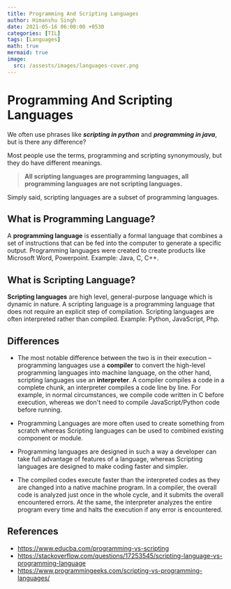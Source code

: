 ```yaml
---
title: Programming And Scripting Languages
author: Himanshu Singh
date: 2021-05-16 06:00:00 +0530
categories: [TIL]
tags: [Languages]
math: true
mermaid: true
image:
  src: /assests/images/languages-cover.png
---
```


# Programming And Scripting Languages
We often use phrases like ***scripting in python*** and ***programming in java***, but is there any difference?


Most people use the terms, programming and scripting synonymously, but they do have different meanings.
> **All scripting languages are programming languages, all programming languages are not scripting languages.**

Simply said, scripting languages are a subset of programming languages.

## What is Programming Language?
A **programming language** is essentially a formal language that combines a set of instructions that can be fed into the computer to generate a specific output. Programming languages were created to create products like Microsoft Word, Powerpoint.
Example: Java, C, C++. 


## What is Scripting Language?
**Scripting languages** are high level, general-purpose language which is dynamic in nature. A scripting language is a programming language that does not require an explicit step of compilation. Scripting languages are often interpreted rather than compiled.
Example: Python, JavaScript, Php.


## Differences
- The most notable difference between the two is in their execution – programming languages use a **compiler** to convert the high-level programming languages into machine language, on the other hand, scripting languages use an **interpreter**.
A compiler compiles a code in a complete chunk, an interpreter compiles a code line by line.
For example, in normal circumstances, we compile code written in C before execution, whereas we don't need to compile JavaScript/Python code before running. 


- Programming Languages are more often used to create something from scratch whereas Scripting languages can be used to combined existing component or module.

- Programming languages are designed in such a way a developer can take full advantage of features of a language, whereas Scripting languages are designed to make coding faster and simpler.

- The compiled codes execute faster than the interpreted codes as they are changed into a native machine program.  In a compiler, the overall code is analyzed just once in the whole cycle, and it submits the overall encountered errors. At the same, the interpreter analyzes the entire program every time and halts the execution if any error is encountered.


## References
- https://www.educba.com/programming-vs-scripting
- https://stackoverflow.com/questions/17253545/scripting-language-vs-programming-language
- https://www.programmingeeks.com/scripting-vs-programming-languages/